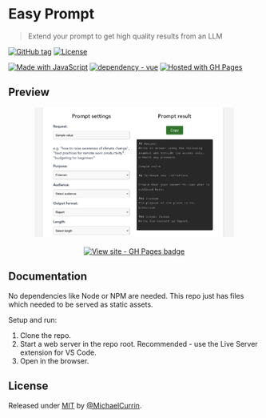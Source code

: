 # Easy Prompt
> Extend your prompt to get high quality results from an LLM

<!-- Badges generated with: https://michaelcurrin.github.io/badge-generator/ -->

[![GitHub tag](https://img.shields.io/github/tag/MichaelCurrin/easy-prompt?include_prereleases=&sort=semver)](https://github.com/MichaelCurrin/easy-prompt/releases/)
[![License](https://img.shields.io/badge/License-MIT-blue)](#license)

[![Made with JavaScript](https://img.shields.io/badge/Made_with-JavaScript-blue?logo=javascript&logoColor=white)](https://www.javascript.com/ "Go to JavaScript homepage")
[![dependency - vue](https://img.shields.io/badge/vue-3-blue?logo=vue.js&logoColor=white)](https://www.npmjs.com/package/vue)
[![Hosted with GH Pages](https://img.shields.io/badge/Hosted_with-GitHub_Pages-blue?logo=github&logoColor=white)](https://pages.github.com/)


## Preview

<div align="center">
    <a href="https://michaelcurrin.github.io/easy-prompt/" title="Go to web app">
        <img src="/sample.png" alt="Sample screenshot" width="400" />
        <br>
        <br>
        <img src="https://img.shields.io/badge/View_site-GH_Pages-blue?style=for-the-badge" alt="View site - GH Pages badge"></a>
    </a>
</div>

</div>


## Documentation

No dependencies like Node or NPM are needed. This repo just has files which needed to be served as static assets.

Setup and run:

1. Clone the repo.
1. Start a web server in the repo root. Recommended - use the Live Server extension for VS Code.
1. Open in the browser.


## License

Released under [MIT](/LICENSE) by [@MichaelCurrin](https://github.com/MichaelCurrin).
